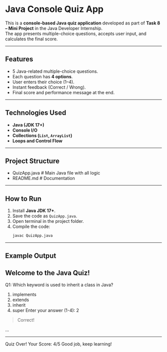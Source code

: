 # Java Console Quiz App

This is a **console-based Java quiz application** developed as part of **Task 8 – Mini Project** in the Java Developer Internship.  
The app presents multiple-choice questions, accepts user input, and calculates the final score.

---

## Features
- 5 Java-related multiple-choice questions.
- Each question has **4 options**.
- User enters their choice (1–4).
- Instant feedback (Correct / Wrong).
- Final score and performance message at the end.

---

## Technologies Used
- **Java (JDK 17+)**
- **Console I/O**
- **Collections (`List`, `ArrayList`)**
- **Loops and Control Flow**

---

## Project Structure
- QuizApp.java # Main Java file with all logic
- README.md # Documentation

---

## How to Run
1. Install **Java JDK 17+**.
2. Save the code as `QuizApp.java`.
3. Open terminal in the project folder.
4. Compile the code:
   ```bash
   javac QuizApp.java

---

## Example Output
 Welcome to the Java Quiz!
--------------------------------

Q1: Which keyword is used to inherit a class in Java?
1. implements
2. extends
3. inherit
4. super
Enter your answer (1-4): 2
> Correct!

...

--------------------------------
Quiz Over! Your Score: 4/5
Good job, keep learning!


